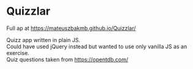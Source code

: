 # Quizzlar

Full ap at https://mateuszbakmb.github.io/Quizzlar/

Quizz app written in plain JS.<br>
Could have used jQuery instead but wanted to use only vanilla JS as an exercise.<br>
Quiz questions taken from https://opentdb.com/

